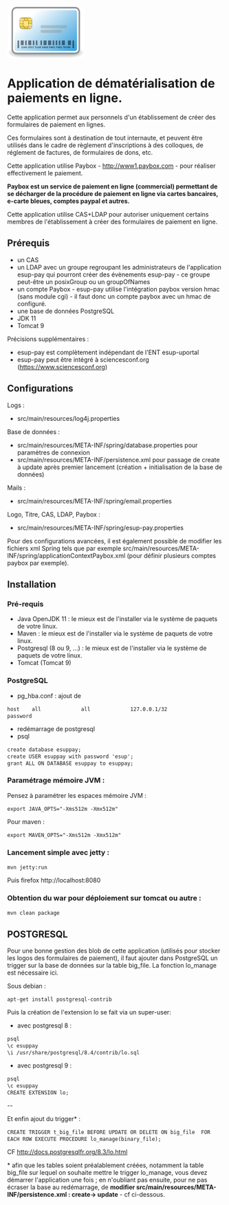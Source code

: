 ![EsupPay](https://github.com/EsupPortail/esup-pay/raw/master/src/main/webapp/images/credit-card.png)

Application de dématérialisation de paiements en ligne.
============================

Cette application permet aux personnels d'un établissement de créer des formulaires de paiement en lignes.

Ces formulaires sont à destination de tout internaute, et peuvent être utilisés dans le cadre de règlement d'inscriptions à des colloques, de réglement de factures, de formulaires de dons, etc. 

Cette application utilise Paybox - http://www1.paybox.com - pour réaliser effectivement le paiement.

__Paybox est un service de paiement en ligne (commercial) permettant de se décharger de la procédure de paiement en ligne via cartes bancaires, e-carte bleues, comptes paypal et autres.__

Cette application utilise CAS+LDAP pour autoriser uniquement certains membres de l'établissement à créer des formulaires de paiement en ligne.

## Prérequis

* un CAS
* un LDAP avec un groupe regroupant les administrateurs de l'application esup-pay qui pourront créer des évènements esup-pay - ce groupe peut-être un posixGroup ou un groupOfNames
* un compte Paybox - esup-pay utilise l'intégration paybox version hmac (sans module cgi) - il faut donc un compte paybox avec un hmac de configuré. 
* une base de données PostgreSQL
* JDK 11
* Tomcat 9

Précisions supplémentaires : 
* esup-pay est complètement indépendant de l'ENT esup-uportal
* esup-pay peut être intégré à sciencesconf.org (https://www.sciencesconf.org)

## Configurations 

Logs : 
* src/main/resources/log4j.properties

Base de données : 
* src/main/resources/META-INF/spring/database.properties pour paramètres de connexion
* src/main/resources/META-INF/persistence.xml pour passage de create à update après premier lancement (création + initialisation de la base de données)

Mails : 
* src/main/resources/META-INF/spring/email.properties

Logo, Titre, CAS, LDAP, Paybox :
* src/main/resources/META-INF/spring/esup-pay.properties

Pour des configurations avancées, il est également possible de modifier les fichiers xml Spring tels que par exemple src/main/resources/META-INF/spring/applicationContextPaybox.xml (pour définir plusieurs comptes paybox par exemple).


## Installation 

### Pré-requis
* Java OpenJDK 11 : le mieux est de l'installer via le système de paquets de votre linux.
* Maven : le mieux est de l'installer via le système de paquets de votre linux.
* Postgresql (8 ou 9, ...) : le mieux est de l'installer via le système de paquets de votre linux.
* Tomcat (Tomcat 9)

### PostgreSQL
* pg_hba.conf : ajout de 

``` 
host    all             all             127.0.0.1/32            password
``` 

* redémarrage de postgresql
* psql

```
create database esuppay;
create USER esuppay with password 'esup';
grant ALL ON DATABASE esuppay to esuppay;
```

### Paramétrage mémoire JVM :

Pensez à paramétrer les espaces mémoire JVM : 
```
export JAVA_OPTS="-Xms512m -Xmx512m"
```

Pour maven :
```
export MAVEN_OPTS="-Xms512m -Xmx512m"
```

### Lancement simple avec jetty :
```
mvn jetty:run
```
Puis firefox http://localhost:8080


### Obtention du war pour déploiement sur tomcat ou autre :
```
mvn clean package
```



## POSTGRESQL

Pour une bonne gestion des blob de cette application (utilisés pour stocker les logos des formulaires de paiement), il faut ajouter dans PostgreSQL un trigger sur la base de données sur la table big_file.
La fonction lo_manage est nécessaire ici.

Sous debian : 
```
apt-get install postgresql-contrib
```

Puis la création de l'extension lo se fait via un super-user:

* avec postgresql 8 :
```
psql
\c esuppay
\i /usr/share/postgresql/8.4/contrib/lo.sql
```

* avec postgresql 9 :
```
psql
\c esuppay
CREATE EXTENSION lo;
```
--

Et enfin ajout du trigger* : 
```
CREATE TRIGGER t_big_file BEFORE UPDATE OR DELETE ON big_file  FOR EACH ROW EXECUTE PROCEDURE lo_manage(binary_file);
```

CF http://docs.postgresqlfr.org/8.3/lo.html

\* afin que les tables soient préalablement créées, notamment la table big_file sur lequel on souhaite mettre le trigger lo_manage, vous devez démarrer l'application une fois ; en n'oubliant pas ensuite, pour ne pas écraser la base au redémarrage, de __modifier src/main/resources/META-INF/persistence.xml : create-> update__ - cf ci-dessous.




